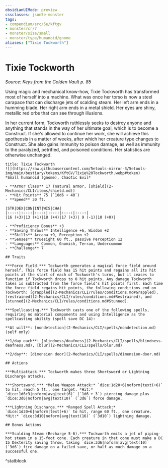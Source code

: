 ```yaml
---
obsidianUIMode: preview
cssclasses: json5e-monster
tags:
- compendium/src/5e/kftgv
- monster/cr/7
- monster/size/small
- monster/type/humanoid/gnome
aliases: ["Tixie Tockworth"]
---
```

# Tixie Tockworth
*Source: Keys from the Golden Vault p. 85*  

Using magic and mechanical know-how, Tixie Tockworth has transformed most of herself into a machine. What was once her torso is now a steel carapace that can discharge jets of scalding steam. Her left arm ends in a humming blade. Her right arm ends in a metal shield. Her eyes are shiny, metallic red orbs that can see through illusions.

In her current form, Tockworth ruthlessly seeks to destroy anyone and anything that stands in the way of her ultimate goal, which is to become a Construct. If she's allowed to continue her work, she will achieve this apotheosis in a matter of weeks, after which her creature type changes to Construct. She also gains immunity to poison damage, as well as immunity to the paralyzed, petrified, and poisoned conditions. Her statistics are otherwise unchanged.

```ad-statblock
title: Tixie Tockworth
![](https://raw.githubusercontent.com/5etools-mirror-3/5etools-img/main/bestiary/tokens/KftGV/Tixie%20Tockworth.webp#token)
*Small humanoid (gnome), Chaotic Evil*

- **Armor Class** 17 (natural armor, [shield](2-Mechanics/CLI/items/shield.md))
- **Hit Points** 75 (`10d6 + 40`)
- **Speed** 30 ft.

|STR|DEX|CON|INT|WIS|CHA|
|:---:|:---:|:---:|:---:|:---:|:---:|
|16 (+3)|13 (+1)|18 (+4)|17 (+3)| 9 (-1)|10 (+0)|

- **Proficiency Bonus** +3
- **Saving Throws** Intelligence +6, Wisdom +2
- **Skills** Arcana +9, Perception +2
- **Senses** truesight 60 ft., passive Perception 12
- **Languages** Common, Gnomish, Terran, Undercommon
- **Challenge** 7

## Traits

***Force Field.*** Tockworth generates a magical force field around herself. This force field has 15 hit points and regains all its hit points at the start of each of Tockworth's turns, but it ceases to function if Tockworth drops to 0 hit points. Any damage Tockworth takes is subtracted from the force field's hit points first. Each time the force field regains hit points, the following conditions end on Tockworth: [grappled](2-Mechanics/CLI/rules/conditions.md#Grappled), [restrained](2-Mechanics/CLI/rules/conditions.md#Restrained), and [stunned](2-Mechanics/CLI/rules/conditions.md#Stunned).

***Spellcasting.*** Tockworth casts one of the following spells, requiring no material components and using Intelligence as the spellcasting ability (spell save DC 14):

**At will**: [nondetection](2-Mechanics/CLI/spells/nondetection.md) (self only)

**1/day each**: [blindness/deafness](2-Mechanics/CLI/spells/blindness-deafness.md), [blur](2-Mechanics/CLI/spells/blur.md)

**2/day**: [dimension door](2-Mechanics/CLI/spells/dimension-door.md)

## Actions

***Multiattack.*** Tockworth makes three Shortsword or Lightning Discharge attacks.

***Shortsword.*** *Melee Weapon Attack:* `dice:1d20+6|noform|text(+6)` to hit, reach 5 ft., one target. *Hit:* `dice:1d6+3|noform|avg|text(6)` (`1d6 + 3`) piercing damage plus `dice:3d6|noform|avg|text(10)` (`3d6`) force damage.

***Lightning Discharge.*** *Ranged Spell Attack:* `dice:1d20+6|noform|text(+6)` to hit, range 60 ft., one creature. *Hit:* `dice:3d10|noform|avg|text(16)` (`3d10`) lightning damage.

## Bonus Actions

***Scalding Steam (Recharge 5-6).*** Tockworth emits a jet of piping-hot steam in a 15-foot cone. Each creature in that cone must make a DC 15 Dexterity saving throw, taking `dice:3d6|noform|avg|text(10)` (`3d6`) fire damage on a failed save, or half as much damage on a successful one.
```
^statblock